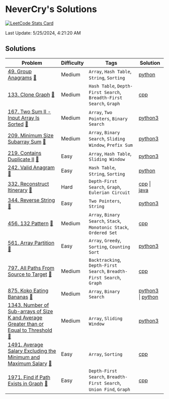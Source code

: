 # NeverCry's Solutions

[![LeetCode Stats Card](https://leetcard.jacoblin.cool/NeverCry)](https://leetcode.com/NeverCry/)

Last Update: 5/25/2024, 4:21:20 AM

## Solutions

| Problem | Difficulty | Tags | Solution |
| ------- | ---------- | ---- | -------- |
| [49. Group Anagrams](./49.%20Group%20Anagrams) [🔗](https://leetcode.com/problems/group-anagrams/) | Medium | `Array`, `Hash Table`, `String`, `Sorting` | [python](./49.%20Group%20Anagrams/group-anagrams.py) |
| [133. Clone Graph](./133.%20Clone%20Graph) [🔗](https://leetcode.com/problems/clone-graph/) | Medium | `Hash Table`, `Depth-First Search`, `Breadth-First Search`, `Graph` | [cpp](./133.%20Clone%20Graph/clone-graph.cpp) |
| [167. Two Sum II - Input Array Is Sorted](./167.%20Two%20Sum%20II%20-%20Input%20Array%20Is%20Sorted) [🔗](https://leetcode.com/problems/two-sum-ii-input-array-is-sorted/) | Medium | `Array`, `Two Pointers`, `Binary Search` | [python3](./167.%20Two%20Sum%20II%20-%20Input%20Array%20Is%20Sorted/two-sum-ii-input-array-is-sorted.py3) |
| [209. Minimum Size Subarray Sum](./209.%20Minimum%20Size%20Subarray%20Sum) [🔗](https://leetcode.com/problems/minimum-size-subarray-sum/) | Medium | `Array`, `Binary Search`, `Sliding Window`, `Prefix Sum` | [python3](./209.%20Minimum%20Size%20Subarray%20Sum/minimum-size-subarray-sum.py3) |
| [219. Contains Duplicate II](./219.%20Contains%20Duplicate%20II) [🔗](https://leetcode.com/problems/contains-duplicate-ii/) | Easy | `Array`, `Hash Table`, `Sliding Window` | [python3](./219.%20Contains%20Duplicate%20II/contains-duplicate-ii.py3) |
| [242. Valid Anagram](./242.%20Valid%20Anagram) [🔗](https://leetcode.com/problems/valid-anagram/) | Easy | `Hash Table`, `String`, `Sorting` | [python](./242.%20Valid%20Anagram/valid-anagram.py) |
| [332. Reconstruct Itinerary](./332.%20Reconstruct%20Itinerary) [🔗](https://leetcode.com/problems/reconstruct-itinerary/) | Hard | `Depth-First Search`, `Graph`, `Eulerian Circuit` | [cpp](./332.%20Reconstruct%20Itinerary/reconstruct-itinerary.cpp) \| [java](./332.%20Reconstruct%20Itinerary/reconstruct-itinerary.java) |
| [344. Reverse String](./344.%20Reverse%20String) [🔗](https://leetcode.com/problems/reverse-string/) | Easy | `Two Pointers`, `String` | [python3](./344.%20Reverse%20String/reverse-string.py3) |
| [456. 132 Pattern](./456.%20132%20Pattern) [🔗](https://leetcode.com/problems/132-pattern/) | Medium | `Array`, `Binary Search`, `Stack`, `Monotonic Stack`, `Ordered Set` | [cpp](./456.%20132%20Pattern/132-pattern.cpp) |
| [561. Array Partition](./561.%20Array%20Partition) [🔗](https://leetcode.com/problems/array-partition/) | Easy | `Array`, `Greedy`, `Sorting`, `Counting Sort` | [python3](./561.%20Array%20Partition/array-partition.py3) |
| [797. All Paths From Source to Target](./797.%20All%20Paths%20From%20Source%20to%20Target) [🔗](https://leetcode.com/problems/all-paths-from-source-to-target/) | Medium | `Backtracking`, `Depth-First Search`, `Breadth-First Search`, `Graph` | [cpp](./797.%20All%20Paths%20From%20Source%20to%20Target/all-paths-from-source-to-target.cpp) |
| [875. Koko Eating Bananas](./875.%20Koko%20Eating%20Bananas) [🔗](https://leetcode.com/problems/koko-eating-bananas/) | Medium | `Array`, `Binary Search` | [python3](./875.%20Koko%20Eating%20Bananas/koko-eating-bananas.py3) \| [python](./875.%20Koko%20Eating%20Bananas/koko-eating-bananas.py) |
| [1343. Number of Sub-arrays of Size K and Average Greater than or Equal to Threshold](./1343.%20Number%20of%20Sub-arrays%20of%20Size%20K%20and%20Average%20Greater%20than%20or%20Equal%20to%20Threshold) [🔗](https://leetcode.com/problems/number-of-sub-arrays-of-size-k-and-average-greater-than-or-equal-to-threshold/) | Medium | `Array`, `Sliding Window` | [python3](./1343.%20Number%20of%20Sub-arrays%20of%20Size%20K%20and%20Average%20Greater%20than%20or%20Equal%20to%20Threshold/number-of-sub-arrays-of-size-k-and-average-greater-than-or-equal-to-threshold.py3) |
| [1491. Average Salary Excluding the Minimum and Maximum Salary](./1491.%20Average%20Salary%20Excluding%20the%20Minimum%20and%20Maximum%20Salary) [🔗](https://leetcode.com/problems/average-salary-excluding-the-minimum-and-maximum-salary/) | Easy | `Array`, `Sorting` | [cpp](./1491.%20Average%20Salary%20Excluding%20the%20Minimum%20and%20Maximum%20Salary/average-salary-excluding-the-minimum-and-maximum-salary.cpp) |
| [1971. Find if Path Exists in Graph](./1971.%20Find%20if%20Path%20Exists%20in%20Graph) [🔗](https://leetcode.com/problems/find-if-path-exists-in-graph/) | Easy | `Depth-First Search`, `Breadth-First Search`, `Union Find`, `Graph` | [cpp](./1971.%20Find%20if%20Path%20Exists%20in%20Graph/find-if-path-exists-in-graph.cpp) |
